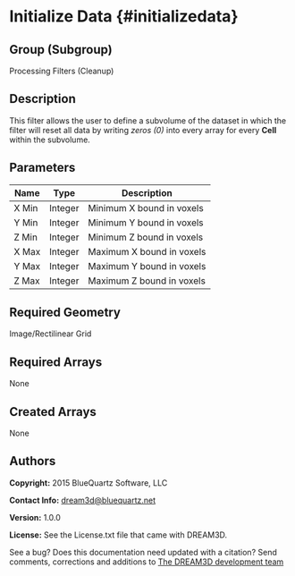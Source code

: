 Initialize Data {#initializedata}
======

## Group (Subgroup) ##
Processing Filters (Cleanup)

## Description ##
This filter allows the user to define a subvolume of the dataset in which the filter will reset all data by writing *zeros (0)* into every array for every **Cell** within the subvolume.

## Parameters ##
| Name | Type | Description |
|------|------|------|
| X Min | Integer | Minimum X bound in voxels |
| Y Min | Integer | Minimum Y bound in voxels |
| Z Min | Integer | Minimum Z bound in voxels |
| X Max | Integer | Maximum X bound in voxels |
| Y Max | Integer | Maximum Y bound in voxels |
| Z Max | Integer | Maximum Z bound in voxels |

## Required Geometry ##
Image/Rectilinear Grid

## Required Arrays ##
None

## Created Arrays ##
None

## Authors ##

**Copyright:** 2015 BlueQuartz Software, LLC

**Contact Info:** dream3d@bluequartz.net

**Version:** 1.0.0

**License:**  See the License.txt file that came with DREAM3D.




See a bug? Does this documentation need updated with a citation? Send comments, corrections and additions to [The DREAM3D development team](mailto:dream3d@bluequartz.net?subject=Documentation%20Correction)

